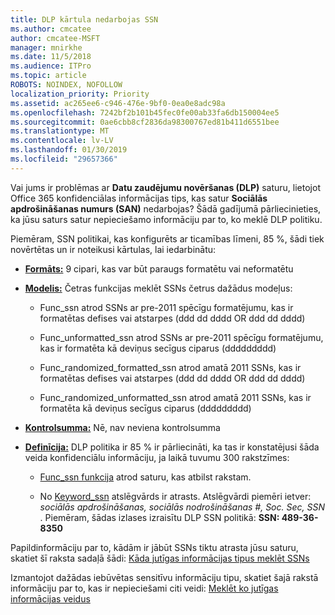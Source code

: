 ```yaml
---
title: DLP kārtula nedarbojas SSN
ms.author: cmcatee
author: cmcatee-MSFT
manager: mnirkhe
ms.date: 11/5/2018
ms.audience: ITPro
ms.topic: article
ROBOTS: NOINDEX, NOFOLLOW
localization_priority: Priority
ms.assetid: ac265ee6-c946-476e-9bf0-0ea0e8adc98a
ms.openlocfilehash: 7242bf2b101b45fec0fe00ab33fa6db150004ee5
ms.sourcegitcommit: 0ae6cbb8cf2836da98300767ed81b411d6551bee
ms.translationtype: MT
ms.contentlocale: lv-LV
ms.lasthandoff: 01/30/2019
ms.locfileid: "29657366"
---
```

Vai jums ir problēmas ar **Datu zaudējumu novēršanas (DLP)** saturu, lietojot Office 365 konfidenciālas informācijas tips, kas satur **Sociālās apdrošināšanas numurs (SAN)** nedarbojas? Šādā gadījumā pārliecinieties, ka jūsu saturs satur nepieciešamo informāciju par to, ko meklē DLP politiku. 
  
Piemēram, SSN politikai, kas konfigurēts ar ticamības līmeni, 85 %, šādi tiek novērtētas un ir noteikusi kārtulas, lai iedarbinātu:
  
- **[Formāts:](https://docs.microsoft.com/office365/securitycompliance/what-the-sensitive-information-types-look-for#format-80)** 9 cipari, kas var būt paraugs formatētu vai neformatētu 
    
- **[Modelis:](https://msconnect.microsoft.com/https:/docs.microsoft.com/office365/securitycompliance/what-the-sensitive-information-types-look-for#pattern-80)** Četras funkcijas meklēt SSNs četrus dažādus modeļus: 
    
  - Func_ssn atrod SSNs ar pre-2011 spēcīgu formatējumu, kas ir formatētas defises vai atstarpes (ddd dd dddd OR ddd dd dddd)
    
  - Func_unformatted_ssn atrod SSNs ar pre-2011 spēcīgu formatējumu, kas ir formatēta kā deviņus secīgus ciparus (ddddddddd)
    
  - Func_randomized_formatted_ssn atrod amatā 2011 SSNs, kas ir formatētas defises vai atstarpes (ddd dd dddd OR ddd dd dddd)
    
  - Func_randomized_unformatted_ssn atrod amatā 2011 SSNs, kas ir formatēta kā deviņus secīgus ciparus (ddddddddd)
    
- **[Kontrolsumma:](https://docs.microsoft.com/office365/securitycompliance/what-the-sensitive-information-types-look-for#checksum-79)** Nē, nav neviena kontrolsumma 
    
- **[Definīcija:](https://docs.microsoft.com/office365/securitycompliance/what-the-sensitive-information-types-look-for#definition-80)** DLP politika ir 85 % ir pārliecināti, ka tas ir konstatējusi šāda veida konfidenciālu informāciju, ja laikā tuvumu 300 rakstzīmes: 
    
  - [Func_ssn funkcija](https://docs.microsoft.com/office365/securitycompliance/what-the-sensitive-information-types-look-for#pattern-80) atrod saturu, kas atbilst rakstam. 
    
  - No [Keyword_ssn](https://docs.microsoft.com/office365/securitycompliance/what-the-sensitive-information-types-look-for#keyword_ssn) atslēgvārds ir atrasts. Atslēgvārdi piemēri ietver: *sociālās apdrošināšanas, sociālās nodrošināšanas #, Soc. Sec, SSN* . Piemēram, šādas izlases izraisītu DLP SSN politikā: **SSN: 489-36-8350**
    
Papildinformāciju par to, kādām ir jābūt SSNs tiktu atrasta jūsu saturu, skatiet šī raksta sadaļā šādi: [Kāda jutīgas informācijas tipus meklēt SSNs](https://docs.microsoft.com/office365/securitycompliance/what-the-sensitive-information-types-look-for#us-social-security-number-ssn)
  
Izmantojot dažādas iebūvētas sensitīvu informāciju tipu, skatiet šajā rakstā informāciju par to, kas ir nepieciešami citi veidi: [Meklēt ko jutīgas informācijas veidus](https://docs.microsoft.com/office365/securitycompliance/what-the-sensitive-information-types-look-for)
  

